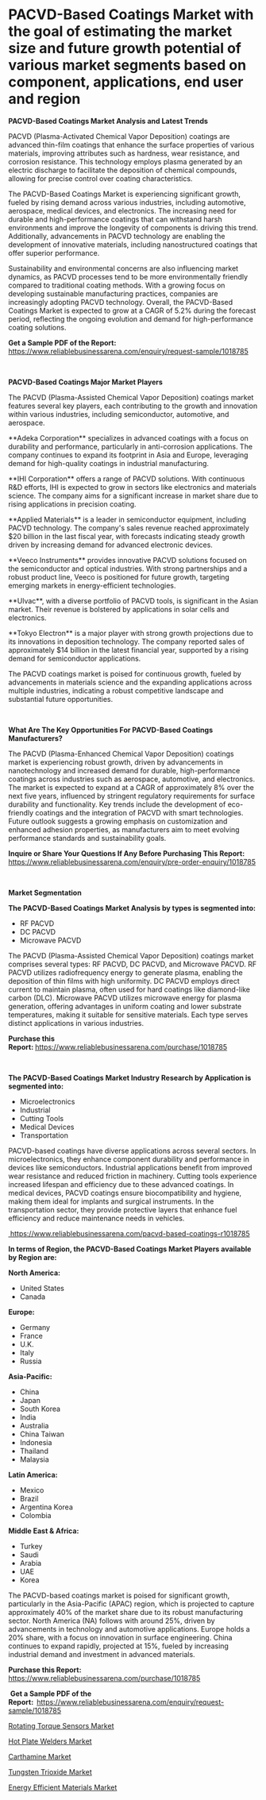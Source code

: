 <p><h1>PACVD-Based Coatings Market with the goal of estimating the market size and future growth potential of various market segments based on component, applications, end user and region</h1></p><p><strong>PACVD-Based Coatings Market Analysis and Latest Trends</strong></p>
<p><p>PACVD (Plasma-Activated Chemical Vapor Deposition) coatings are advanced thin-film coatings that enhance the surface properties of various materials, improving attributes such as hardness, wear resistance, and corrosion resistance. This technology employs plasma generated by an electric discharge to facilitate the deposition of chemical compounds, allowing for precise control over coating characteristics.</p><p>The PACVD-Based Coatings Market is experiencing significant growth, fueled by rising demand across various industries, including automotive, aerospace, medical devices, and electronics. The increasing need for durable and high-performance coatings that can withstand harsh environments and improve the longevity of components is driving this trend. Additionally, advancements in PACVD technology are enabling the development of innovative materials, including nanostructured coatings that offer superior performance.</p><p>Sustainability and environmental concerns are also influencing market dynamics, as PACVD processes tend to be more environmentally friendly compared to traditional coating methods. With a growing focus on developing sustainable manufacturing practices, companies are increasingly adopting PACVD technology. Overall, the PACVD-Based Coatings Market is expected to grow at a CAGR of 5.2% during the forecast period, reflecting the ongoing evolution and demand for high-performance coating solutions.</p></p>
<p><strong>Get a Sample PDF of the Report:&nbsp;</strong> <a href="https://www.reliablebusinessarena.com/enquiry/request-sample/1018785">https://www.reliablebusinessarena.com/enquiry/request-sample/1018785</a></p>
<p>&nbsp;</p>
<p><strong>PACVD-Based Coatings Major Market Players</strong></p>
<p><p>The PACVD (Plasma-Assisted Chemical Vapor Deposition) coatings market features several key players, each contributing to the growth and innovation within various industries, including semiconductor, automotive, and aerospace.</p><p>**Adeka Corporation** specializes in advanced coatings with a focus on durability and performance, particularly in anti-corrosion applications. The company continues to expand its footprint in Asia and Europe, leveraging demand for high-quality coatings in industrial manufacturing. </p><p>**IHI Corporation** offers a range of PACVD solutions. With continuous R&D efforts, IHI is expected to grow in sectors like electronics and materials science. The company aims for a significant increase in market share due to rising applications in precision coating.</p><p>**Applied Materials** is a leader in semiconductor equipment, including PACVD technology. The company's sales revenue reached approximately $20 billion in the last fiscal year, with forecasts indicating steady growth driven by increasing demand for advanced electronic devices.</p><p>**Veeco Instruments** provides innovative PACVD solutions focused on the semiconductor and optical industries. With strong partnerships and a robust product line, Veeco is positioned for future growth, targeting emerging markets in energy-efficient technologies.</p><p>**Ulvac**, with a diverse portfolio of PACVD tools, is significant in the Asian market. Their revenue is bolstered by applications in solar cells and electronics.</p><p>**Tokyo Electron** is a major player with strong growth projections due to its innovations in deposition technology. The company reported sales of approximately $14 billion in the latest financial year, supported by a rising demand for semiconductor applications.</p><p>The PACVD coatings market is poised for continuous growth, fueled by advancements in materials science and the expanding applications across multiple industries, indicating a robust competitive landscape and substantial future opportunities.</p></p>
<p>&nbsp;</p>
<p><strong>What Are The Key Opportunities For PACVD-Based Coatings Manufacturers?</strong></p>
<p><p>The PACVD (Plasma-Enhanced Chemical Vapor Deposition) coatings market is experiencing robust growth, driven by advancements in nanotechnology and increased demand for durable, high-performance coatings across industries such as aerospace, automotive, and electronics. The market is expected to expand at a CAGR of approximately 8% over the next five years, influenced by stringent regulatory requirements for surface durability and functionality. Key trends include the development of eco-friendly coatings and the integration of PACVD with smart technologies. Future outlook suggests a growing emphasis on customization and enhanced adhesion properties, as manufacturers aim to meet evolving performance standards and sustainability goals.</p></p>
<p><strong>Inquire or Share Your Questions If Any Before Purchasing This Report:</strong> <a href="https://www.reliablebusinessarena.com/enquiry/pre-order-enquiry/1018785">https://www.reliablebusinessarena.com/enquiry/pre-order-enquiry/1018785</a></p>
<p>&nbsp;</p>
<p><strong>Market Segmentation</strong></p>
<p><strong>The PACVD-Based Coatings Market Analysis by types is segmented into:</strong></p>
<p><ul><li>RF PACVD</li><li>DC PACVD</li><li>Microwave PACVD</li></ul></p>
<p><p>The PACVD (Plasma-Assisted Chemical Vapor Deposition) coatings market comprises several types: RF PACVD, DC PACVD, and Microwave PACVD. RF PACVD utilizes radiofrequency energy to generate plasma, enabling the deposition of thin films with high uniformity. DC PACVD employs direct current to maintain plasma, often used for hard coatings like diamond-like carbon (DLC). Microwave PACVD utilizes microwave energy for plasma generation, offering advantages in uniform coating and lower substrate temperatures, making it suitable for sensitive materials. Each type serves distinct applications in various industries.</p></p>
<p><strong>Purchase this Report:&nbsp;</strong><a href="https://www.reliablebusinessarena.com/purchase/1018785">https://www.reliablebusinessarena.com/purchase/1018785</a></p>
<p>&nbsp;</p>
<p><strong>The PACVD-Based Coatings Market Industry Research by Application is segmented into:</strong></p>
<p><ul><li>Microelectronics</li><li>Industrial</li><li>Cutting Tools</li><li>Medical Devices</li><li>Transportation</li></ul></p>
<p><p>PACVD-based coatings have diverse applications across several sectors. In microelectronics, they enhance component durability and performance in devices like semiconductors. Industrial applications benefit from improved wear resistance and reduced friction in machinery. Cutting tools experience increased lifespan and efficiency due to these advanced coatings. In medical devices, PACVD coatings ensure biocompatibility and hygiene, making them ideal for implants and surgical instruments. In the transportation sector, they provide protective layers that enhance fuel efficiency and reduce maintenance needs in vehicles.</p></p>
<p><a href="https://www.reliablebusinessarena.com/pacvd-based-coatings-r1018785">&nbsp;https://www.reliablebusinessarena.com/pacvd-based-coatings-r1018785</a></p>
<p><strong>In terms of Region, the PACVD-Based Coatings Market Players available by Region are:</strong></p>
<p>
    <p> <strong> North America: </strong>
        <ul>
            <li>United States</li>
            <li>Canada</li>
        </ul>
        </p> 
    <p> <strong> Europe: </strong>
        <ul>
            <li>Germany</li>
            <li>France</li>
            <li>U.K.</li>
            <li>Italy</li>
            <li>Russia</li>
        </ul>
        </p> 
    <p> <strong> Asia-Pacific: </strong>
        <ul>
            <li>China</li>
            <li>Japan</li>
            <li>South Korea</li>
            <li>India</li>
            <li>Australia</li>
            <li>China Taiwan</li>
            <li>Indonesia</li>
            <li>Thailand</li>
            <li>Malaysia</li>
        </ul>
        </p> 
    <p> <strong> Latin America: </strong>
        <ul>
            <li>Mexico</li>
            <li>Brazil</li>
            <li>Argentina Korea</li>
            <li>Colombia</li>
        </ul>
        </p> 
    <p> <strong> Middle East & Africa: </strong>
        <ul>
            <li>Turkey</li>
            <li>Saudi</li>
            <li>Arabia</li>
            <li>UAE</li>
            <li>Korea</li>
        </ul>
    </p>
    </p>
<p><p>The PACVD-based coatings market is poised for significant growth, particularly in the Asia-Pacific (APAC) region, which is projected to capture approximately 40% of the market share due to its robust manufacturing sector. North America (NA) follows with around 25%, driven by advancements in technology and automotive applications. Europe holds a 20% share, with a focus on innovation in surface engineering. China continues to expand rapidly, projected at 15%, fueled by increasing industrial demand and investment in advanced materials.</p></p>
<p><strong>Purchase this Report: </strong><a href="https://www.reliablebusinessarena.com/purchase/1018785">https://www.reliablebusinessarena.com/purchase/1018785</a></p>
<p>&nbsp;<strong>Get a Sample PDF of the Report:&nbsp;&nbsp;</strong><a href="https://www.reliablebusinessarena.com/enquiry/request-sample/1018785">https://www.reliablebusinessarena.com/enquiry/request-sample/1018785</a></p>
<p><strong></strong></p>
<p><p><a href="https://www.linkedin.com/pulse/exploring-rotating-torque-sensors-market-dynamics-revenue-plsvf?trackingId=js%2BHiJmdTsOtljRCoHCqQg%3D%3D">Rotating Torque Sensors Market</a></p><p><a href="https://medium.com/@max.hudson54565/the-hot-plate-welders-market-has-grown-significantly-as-a-result-of-several-important-causes-7935d7bc0c30?postPublishedType=initial">Hot Plate Welders Market</a></p><p><a href="https://issuu.com/reportprime-2/docs/carthamine-market-size-2030.pptx_10ba87689c6d59">Carthamine Market</a></p><p><a href="https://medium.com/@calekuhlman2023/tungsten-trioxide-market-industry-landscape-growth-trajectories-and-global-markets-f4062ccf8dce">Tungsten Trioxide Market</a></p><p><a href="https://issuu.com/reportprime-2/docs/energy-efficient-materials-market-s_a5c1ad491a4b42">Energy Efficient Materials Market</a></p></p>